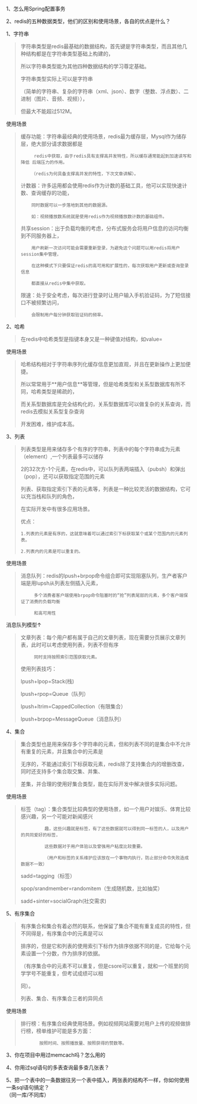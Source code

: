   
1、怎么用Spring配置事务

2、redis的五种数据类型，他们的区别和使用场景，各自的优点是什么？

1、字符串

> 字符串类型是redis最基础的数据结构，首先键是字符串类型，而且其他几种结构都是在字符串类型基础上构建的，
>
> 所以字符串类型能为其他四种数据结构的学习尊定基础。
>
> 字符串类型实际上可以是字符串
>
> （简单的字符串、复杂的字符串（xml、json）、数字（整数、浮点数）、二进制（图片、音频、视频）），
>
> 但最大不能超过512M。

使用场景

> 缓存功能：字符串最经典的使用场景，redis最为缓存层，Mysql作为储存层，绝大部分请求数据都是
>
> ```
>      redis中获取，由于redis具有支撑高并发特性，所以缓存通常能起到加速读写和降低 后端压力的作用。
>
>     （redis为何具备支撑高并发的特性，下次文章讲解）。
> ```
>
> 计数器：许多运用都会使用redis作为计数的基础工具，他可以实现快速计数、查询缓存的功能，
>
> ```
>     同时数据可以一步落地到其他的数据源。
>
>     如：视频播放数系统就是使用redis作为视频播放数计数的基础组件。
> ```
>
> 共享session：出于负载均衡的考虑，分布式服务会将用户信息的访问均衡到不同服务器上，
>
> ```
>     用户刷新一次访问可能会需要重新登录，为避免这个问题可以用redis将用户session集中管理，
>
>     在这种模式下只要保证redis的高可用和扩展性的，每次获取用户更新或查询登录信息
>
>     都直接从redis中集中获取。
> ```
>
> 限速：处于安全考虑，每次进行登录时让用户输入手机验证码，为了短信接口不被频繁访问，
>
> ```
>     会限制用户每分钟获取验证码的频率。
> ```

2、哈希

> 在redis中哈希类型是指键本身又是一种键值对结构，如value=

使用场景

> 哈希结构相对于字符串序列化缓存信息更加直观，并且在更新操作上更加便捷。
>
> 所以常常用于\*\*用户信息\*\*等管理，但是哈希类型和关系型数据库有所不同，哈希类型是稀疏的，
>
> 而关系型数据库是完全结构化的，关系型数据库可以做复杂的关系查询，而redis去模拟关系型复杂查询
>
> 开发困难，维护成本高。

3、列表

> 列表类型是用来储存多个有序的字符串，列表中的每个字符串成为元素（element）,一个列表最多可以储存
>
> 2的32次方-1个元素，在redis中，可以队列表两端插入（pubsh）和弹出（pop），还可以获取指定范围的元素
>
> 列表、获取指定索引下表的元素等，列表是一种比较灵活的数据结构，它可以充当栈和队列的角色，
>
> 在实际开发中有很多应用场景。
>
> 优点：
>
> ```
> 1.列表的元素是有序的，这就意味着可以通过索引下标获取某个或某个范围内的元素列表。
>
> 2.列表内的元素是可以重复的。
> ```

使用场景

> 消息队列：redis的lpush+brpop命令组合即可实现阻塞队列，生产者客户端是用lupsh从列表左侧插入元素，
>
> ```
>      多个消费者客户端使用brpop命令阻塞时的“抢”列表尾部的元素，多个客户端保证了消费的负载均衡
>
>      和高可用性
> ```

消息队列模型↑

> 文章列表：每个用户都有属于自己的文章列表，现在需要分页展示文章列表，此时可以考虑使用列表，列表不但有序
>
> ```
>      同时支持按照索引范围获取元素。
> ```
>
> 使用列表技巧：
>
> lpush+lpop=Stack\(栈\)
>
> lpush+rpop=Queue（队列）
>
> lpush+ltrim=CappedCollection（有限集合）
>
> lpush+brpop=MessageQueue（消息队列）

4、集合

> 集合类型也是用来保存多个字符串的元素，但和列表不同的是集合中不允许有重复的元素，并且集合中的元素是
>
> 无序的，不能通过索引下标获取元素，redis除了支持集合内的增删改查，同时还支持多个集合取交集、并集、
>
> 差集，并合理的使用好集合类型，能在实际开发中解决很多实际问题。

使用场景

> 标签（tag）：集合类型比较典型的使用场景，如一个用户对娱乐、体育比较感兴趣，另一个可能对新闻感兴
>
> ```
>          趣，这些兴趣就是标签，有了这些数据就可以得到同一标签的人，以及用户的共同爱好的标签，
>
>          这些数据对于用户体验以及曾强用户粘度比较重要。
>
>          （用户和标签的关系维护应该放在一个事物内执行，防止部分命令失败造成数据不一致）
> ```
>
>
>
> sadd=tagging（标签）
>
> spop/srandmember=randomitem（生成随机数，比如抽奖）
>
> sadd+sinter=socialGraph\(社交需求\)

5、有序集合

> 有序集合和集合有着必然的联系，他保留了集合不能有重复成员的特性，但不同得是，有序集合中的元素是可以
>
> 排序的，但是它和列表的使用索引下标作为排序依据不同的是，它给每个元素设置一个分数，作为排序的依据。
>
> （有序集合中的元素不可以重复，但是csore可以重复，就和一个班里的同学学号不能重复，但考试成绩可以相
>
> 同）。
>
>
>
> 列表、集合、有序集合三者的异同点

使用场景

> 排行榜：有序集合经典使用场景。例如视频网站需要对用户上传的视频做排行榜，榜单维护可能是多方面：
>
> ```
>        按照时间、按照播放量、按照获得的赞数等。
> ```

3、你在项目中用过memcach吗？怎么用的

4、你用过sql语句的多表查询最多查几张表？

5、把一个表中的一条数据往另一个表中插入，两张表的结构不一样，你如何使用一条sql语句搞定？  
（同一库/不同库）

